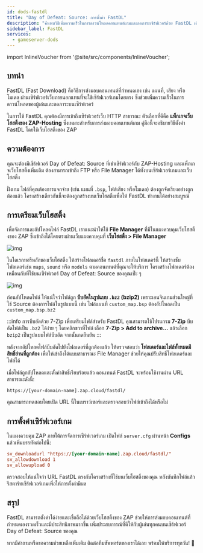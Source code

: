 ```yaml
---
id: dods-fastdl
title: "Day of Defeat: Source: การตั้งค่า FastDL"
description: "ค้นพบวิธีเพิ่มความเร็วในการดาวน์โหลดคอนเทนต์เกมและลดภาระเซิร์ฟเวอร์ด้วย FastDL ผ่านเว็บโฮสติ้งของ ZAP-Hosting → เรียนรู้เพิ่มเติมตอนนี้"
sidebar_label: FastDL
services:
  - gameserver-dods
---
```


import InlineVoucher from '@site/src/components/InlineVoucher';


## บทนำ

FastDL (Fast Download) คือวิธีการส่งมอบคอนเทนต์ที่กำหนดเอง เช่น แผนที่, เสียง หรือโมเดล ผ่านเซิร์ฟเวอร์เว็บภายนอกแทนที่จะใช้เซิร์ฟเวอร์เกมโดยตรง ซึ่งช่วยเพิ่มความเร็วในการดาวน์โหลดของผู้เล่นและลดภาระบนเซิร์ฟเวอร์

ในการใช้ FastDL คุณต้องมีการเข้าถึงเซิร์ฟเวอร์เว็บ HTTP สาธารณะ ตัวเลือกที่ดีคือ **แพ็กเกจเว็บโฮสติ้งของ ZAP-Hosting** ซึ่งเหมาะสำหรับการส่งมอบคอนเทนต์เกม คู่มือนี้จะอธิบายวิธีตั้งค่า FastDL โดยใช้เว็บโฮสติ้งของ ZAP

<InlineVoucher />

## ความต้องการ

คุณจะต้องมีเซิร์ฟเวอร์ Day of Defeat: Source ที่เช่าเซิร์ฟเวอร์กับ ZAP-Hosting และแพ็กเกจเว็บโฮสติ้งเพิ่มเติม ต้องสามารถเข้าถึง FTP หรือ File Manager ได้ทั้งบนเซิร์ฟเวอร์เกมและเว็บโฮสติ้ง

ฝั่งเกม ไฟล์ที่คุณต้องการแจกจ่าย (เช่น แผนที่ `.bsp`, ไฟล์เสียง หรือโมเดล) ต้องถูกจัดเรียงอย่างถูกต้องแล้ว โครงสร้างเดียวกันนี้จะต้องถูกสร้างบนเว็บโฮสติ้งเพื่อให้ FastDL ทำงานได้อย่างสมบูรณ์

## การเตรียมเว็บโฮสติ้ง

เพื่อจัดการและอัปโหลดไฟล์ FastDL เราแนะนำให้ใช้ **File Manager** ที่มีในแผงควบคุมเว็บโฮสติ้งของ ZAP ซึ่งเข้าถึงได้โดยตรงผ่านเว็บแผงควบคุมที่ **เว็บโฮสติ้ง > File Manager**

![img](https://screensaver01.zap-hosting.com/index.php/s/dptRwGTgL6bHXrE/preview)

ในไดเรกทอรีหลักของเว็บโฮสติ้ง ให้สร้างโฟลเดอร์ชื่อ `fastdl` ภายในโฟลเดอร์นี้ ให้สร้างซับโฟลเดอร์เช่น `maps`, `sound` หรือ `models` ตามคอนเทนต์ที่คุณจะให้บริการ โครงสร้างโฟลเดอร์ต้องเหมือนกับที่ใช้บนเซิร์ฟเวอร์ Day of Defeat: Source ของคุณเป๊ะ ๆ

![img](https://screensaver01.zap-hosting.com/index.php/s/beCCJPFT5si3wRZ/preview)

ก่อนอัปโหลดไฟล์ ให้แน่ใจว่าไฟล์ถูก **บีบอัดในรูปแบบ `.bz2` (bzip2)** เพราะเอนจินเกมส่วนใหญ่ที่ใช้ Source ต้องการไฟล์ในรูปแบบนี้ เช่น ไฟล์แผนที่ `custom_map.bsp` ต้องอัปโหลดเป็น `custom_map.bsp.bz2`

:::info การบีบอัดด้วย 7-Zip
เพื่อเตรียมไฟล์สำหรับ FastDL คุณสามารถใช้โปรแกรม **7-Zip** บีบอัดไฟล์เป็น `.bz2` ได้ง่าย ๆ โดยคลิกขวาที่ไฟล์ เลือก **7-Zip > Add to archive...** แล้วเลือก `bzip2` เป็นรูปแบบไฟล์บีบอัด จากนั้นกดยืนยัน
:::

หลังจากอัปโหลดไฟล์บีบอัดไปยังโฟลเดอร์ที่ถูกต้องแล้ว ให้ตรวจสอบว่า **โฟลเดอร์และไฟล์ทั้งหมดมีสิทธิ์อ่านที่ถูกต้อง** เพื่อให้เข้าถึงได้แบบสาธารณะ File Manager ช่วยให้คุณปรับสิทธิ์โฟลเดอร์และไฟล์ได้

เมื่อไฟล์ถูกอัปโหลดและตั้งค่าสิทธิ์เรียบร้อยแล้ว คอนเทนต์ FastDL จะพร้อมใช้งานผ่าน URL สาธารณะดังนี้:

```
https://[your-domain-name].zap.cloud/fastdl/
```

คุณสามารถทดสอบโดยเปิด URL นี้ในเบราว์เซอร์และตรวจสอบว่าไฟล์เข้าถึงได้หรือไม่

## การตั้งค่าเซิร์ฟเวอร์เกม

ในแผงควบคุม ZAP ภายใต้การจัดการเซิร์ฟเวอร์เกม เปิดไฟล์ `server.cfg` ผ่านหน้า **Configs** แล้วเพิ่มบรรทัดต่อไปนี้:

```cfg
sv_downloadurl "https://[your-domain-name].zap.cloud/fastdl/"
sv_allowdownload 1
sv_allowupload 0
```

ตรวจสอบให้แน่ใจว่า URL FastDL ตรงกับโครงสร้างที่ใช้บนเว็บโฮสติ้งของคุณ หลังบันทึกไฟล์แล้ว รีสตาร์ทเซิร์ฟเวอร์เกมเพื่อให้การตั้งค่ามีผล

## สรุป

FastDL สามารถตั้งค่าได้ง่ายและเชื่อถือได้ด้วยเว็บโฮสติ้งของ ZAP ช่วยให้การส่งมอบคอนเทนต์ที่กำหนดเองรวดเร็วและมีประสิทธิภาพมากขึ้น เพิ่มประสบการณ์ที่ดีให้กับผู้เล่นทุกคนบนเซิร์ฟเวอร์ Day of Defeat: Source ของคุณ

หากมีคำถามหรือขอความช่วยเหลือเพิ่มเติม ติดต่อทีมซัพพอร์ตของเราได้เลย พร้อมให้บริการทุกวัน! 🙂

<InlineVoucher />